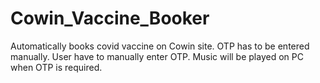 # Cowin_Vaccine_Booker
Automatically books covid vaccine on Cowin site. OTP has to be entered manually. User have to manually enter OTP. Music will be played on PC when OTP is required.
